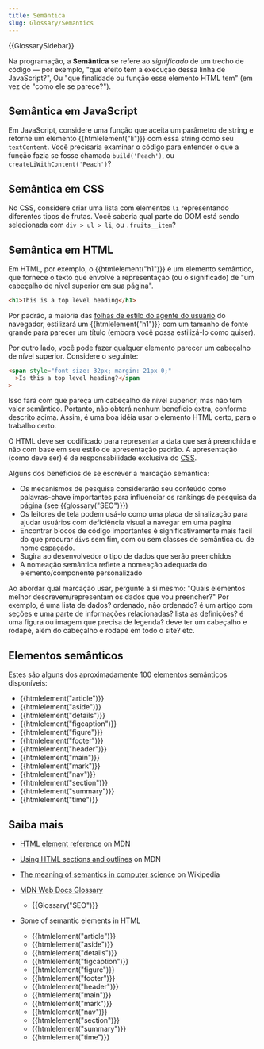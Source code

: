```yaml
---
title: Semântica
slug: Glossary/Semantics
---
```


{{GlossarySidebar}}

Na programação, a **Semântica** se refere ao _significado_ de um trecho de código — por exemplo, "que efeito tem a execução dessa linha de JavaScript?", Ou "que finalidade ou função esse elemento HTML tem" (em vez de "como ele se parece?").

## Semântica em JavaScript

Em JavaScript, considere uma função que aceita um parâmetro de string e retorne um elemento {{htmlelement("li")}} com essa string como seu `textContent`. Você precisaria examinar o código para entender o que a função fazia se fosse chamada `build('Peach')`, ou `createLiWithContent('Peach')`?

## Semântica em CSS

No CSS, considere criar uma lista com elementos `li` representando diferentes tipos de frutas. Você saberia qual parte do DOM está sendo selecionada com `div > ul > li`, ou `.fruits__item`?

## Semântica em HTML

Em HTML, por exemplo, o {{htmlelement("h1")}} é um elemento semântico, que fornece o texto que envolve a representação (ou o significado) de "um cabeçalho de nível superior em sua página".

```html
<h1>This is a top level heading</h1>
```

Por padrão, a maioria das [folhas de estilo do agente do usuário](/pt-BR/docs/Web/CSS/Cascade#User-agent_stylesheets) do navegador, estilizará um {{htmlelement("h1")}} com um tamanho de fonte grande para parecer um título (embora você possa estilizá-lo como quiser).

Por outro lado, você pode fazer qualquer elemento parecer um cabeçalho de nível superior. Considere o seguinte:

```html
<span style="font-size: 32px; margin: 21px 0;"
  >Is this a top level heading?</span
>
```

Isso fará com que pareça um cabeçalho de nível superior, mas não tem valor semântico. Portanto, não obterá nenhum benefício extra, conforme descrito acima. Assim, é uma boa idéia usar o elemento HTML certo, para o trabalho certo.

O HTML deve ser codificado para representar a data que será preenchida e não com base em seu estilo de apresentação padrão. A apresentação (como deve ser) é de responsabilidade exclusiva do [CSS](/pt-BR/docs/Web/CSS).

Alguns dos benefícios de se escrever a marcação semântica:

- Os mecanismos de pesquisa considerarão seu conteúdo como palavras-chave importantes para influenciar os rankings de pesquisa da página (see {{glossary("SEO")}})
- Os leitores de tela podem usá-lo como uma placa de sinalização para ajudar usuários com deficiência visual a navegar em uma página
- Encontrar blocos de código importantes é significativamente mais fácil do que procurar `div`s sem fim, com ou sem classes de semântica ou de nome espaçado.
- Sugira ao desenvolvedor o tipo de dados que serão preenchidos
- A nomeação semântica reflete a nomeação adequada do elemento/componente personalizado

Ao abordar qual marcação usar, pergunte a si mesmo: "Quais elementos melhor descrevem/representam os dados que vou preencher?" Por exemplo, é uma lista de dados? ordenado, não ordenado? é um artigo com seções e uma parte de informações relacionadas? lista as definições? é uma figura ou imagem que precisa de legenda? deve ter um cabeçalho e rodapé, além do cabeçalho e rodapé em todo o site? etc.

## Elementos semânticos

Estes são alguns dos aproximadamente 100 [elementos](/pt-BR/docs/Web/HTML/Element) semânticos disponíveis:

- {{htmlelement("article")}}
- {{htmlelement("aside")}}
- {{htmlelement("details")}}
- {{htmlelement("figcaption")}}
- {{htmlelement("figure")}}
- {{htmlelement("footer")}}
- {{htmlelement("header")}}
- {{htmlelement("main")}}
- {{htmlelement("mark")}}
- {{htmlelement("nav")}}
- {{htmlelement("section")}}
- {{htmlelement("summary")}}
- {{htmlelement("time")}}

## Saiba mais

- [HTML element reference](/pt-BR/docs/Web/HTML/Element#Inline_text_semantics) on MDN
- [Using HTML sections and outlines](/pt-BR/docs/Web/Guide/HTML/Using_HTML_sections_and_outlines#Problems_solved_by_HTML5) on MDN
- [The meaning of semantics in computer science](https://pt.wikipedia.org/wiki/Semantics) on Wikipedia
- [MDN Web Docs Glossary](/pt-BR/docs/Glossary)

  - {{Glossary("SEO")}}

- Some of semantic elements in HTML

  - {{htmlelement("article")}}
  - {{htmlelement("aside")}}
  - {{htmlelement("details")}}
  - {{htmlelement("figcaption")}}
  - {{htmlelement("figure")}}
  - {{htmlelement("footer")}}
  - {{htmlelement("header")}}
  - {{htmlelement("main")}}
  - {{htmlelement("mark")}}
  - {{htmlelement("nav")}}
  - {{htmlelement("section")}}
  - {{htmlelement("summary")}}
  - {{htmlelement("time")}}
